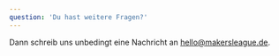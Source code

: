 ```yaml
---
question: 'Du hast weitere Fragen?'
---
```


Dann schreib uns unbedingt eine Nachricht an [hello@makersleague.de](mailto:hello@makersleague.de).
